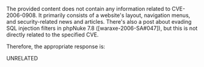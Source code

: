 The provided content does not contain any information related to CVE-2006-0908. It primarily consists of a website's layout, navigation menus, and security-related news and articles. There's also a post about evading SQL injection filters in phpNuke 7.8 ([waraxe-2006-SA#047]), but this is not directly related to the specified CVE.

Therefore, the appropriate response is:

UNRELATED